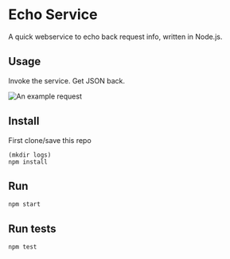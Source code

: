 # Echo Service
A quick webservice to echo back request info, written in Node.js.

## Usage

Invoke the service. Get JSON back.

![An example request](https://github.com/aweijnitz/biblicalNamesWebhook/raw/master/doc/echoService-example.png "An Example")


## Install
First clone/save this repo

    (mkdir logs)
    npm install

## Run
	npm start

## Run tests
	npm test
	
